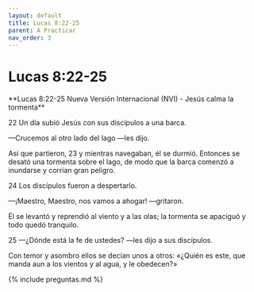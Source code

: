 ```yaml
---
layout: default
title: Lucas 8:22-25
parent: A Practicar
nav_order: 3
---
```


# Lucas 8:22-25

<div class="code-example" markdown="1">
**Lucas 8:22-25 Nueva Versión Internacional (NVI) - Jesús calma la tormenta**

22 Un día subió Jesús con sus discípulos a una barca.

—Crucemos al otro lado del lago —les dijo.

Así que partieron, 23 y mientras navegaban, él se durmió. Entonces se desató una tormenta sobre el lago, de modo que la barca comenzó a inundarse y corrían gran peligro.

24 Los discípulos fueron a despertarlo.

—¡Maestro, Maestro, nos vamos a ahogar! —gritaron.

Él se levantó y reprendió al viento y a las olas; la tormenta se apaciguó y todo quedó tranquilo.

25 —¿Dónde está la fe de ustedes? —les dijo a sus discípulos.

Con temor y asombro ellos se decían unos a otros: «¿Quién es este, que manda aun a los vientos y al agua, y le obedecen?»
</div>

{% include preguntas.md %}